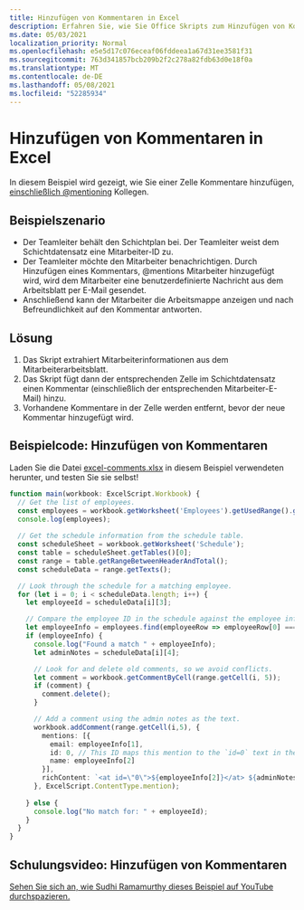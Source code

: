 ```yaml
---
title: Hinzufügen von Kommentaren in Excel
description: Erfahren Sie, wie Sie Office Skripts zum Hinzufügen von Kommentaren in einem Arbeitsblatt verwenden.
ms.date: 05/03/2021
localization_priority: Normal
ms.openlocfilehash: e5e5d17c076eceaf06fddeea1a67d31ee3581f31
ms.sourcegitcommit: 763d341857bcb209b2f2c278a82fdb63d0e18f0a
ms.translationtype: MT
ms.contentlocale: de-DE
ms.lasthandoff: 05/08/2021
ms.locfileid: "52285934"
---
```

# <a name="add-comments-in-excel"></a>Hinzufügen von Kommentaren in Excel

In diesem Beispiel wird gezeigt, wie Sie einer Zelle Kommentare hinzufügen, [einschließlich @mentioning](https://support.microsoft.com/office/90701709-5dc1-41c7-aa48-b01d4a46e8c7) Kollegen.

## <a name="example-scenario"></a>Beispielszenario

* Der Teamleiter behält den Schichtplan bei. Der Teamleiter weist dem Schichtdatensatz eine Mitarbeiter-ID zu.
* Der Teamleiter möchte den Mitarbeiter benachrichtigen. Durch Hinzufügen eines Kommentars, @mentions Mitarbeiter hinzugefügt wird, wird dem Mitarbeiter eine benutzerdefinierte Nachricht aus dem Arbeitsblatt per E-Mail gesendet.
* Anschließend kann der Mitarbeiter die Arbeitsmappe anzeigen und nach Befreundlichkeit auf den Kommentar antworten.

## <a name="solution"></a>Lösung

1. Das Skript extrahiert Mitarbeiterinformationen aus dem Mitarbeiterarbeitsblatt.
1. Das Skript fügt dann der entsprechenden Zelle im Schichtdatensatz einen Kommentar (einschließlich der entsprechenden Mitarbeiter-E-Mail) hinzu.
1. Vorhandene Kommentare in der Zelle werden entfernt, bevor der neue Kommentar hinzugefügt wird.

## <a name="sample-code-add-comments"></a>Beispielcode: Hinzufügen von Kommentaren

Laden Sie die Datei <a href="excel-comments.xlsx">excel-comments.xlsx</a> in diesem Beispiel verwendeten herunter, und testen Sie sie selbst!

```TypeScript
function main(workbook: ExcelScript.Workbook) {
  // Get the list of employees.
  const employees = workbook.getWorksheet('Employees').getUsedRange().getTexts();
  console.log(employees); 
  
  // Get the schedule information from the schedule table.
  const scheduleSheet = workbook.getWorksheet('Schedule');
  const table = scheduleSheet.getTables()[0];
  const range = table.getRangeBetweenHeaderAndTotal();
  const scheduleData = range.getTexts();

  // Look through the schedule for a matching employee.
  for (let i = 0; i < scheduleData.length; i++) {
    let employeeId = scheduleData[i][3];

    // Compare the employee ID in the schedule against the employee information table.
    let employeeInfo = employees.find(employeeRow => employeeRow[0] === employeeId);
    if (employeeInfo) {
      console.log("Found a match " + employeeInfo);
      let adminNotes = scheduleData[i][4];

      // Look for and delete old comments, so we avoid conflicts.
      let comment = workbook.getCommentByCell(range.getCell(i, 5));
      if (comment) {
        comment.delete();
      }

      // Add a comment using the admin notes as the text.
      workbook.addComment(range.getCell(i,5), {
        mentions: [{
          email: employeeInfo[1],
          id: 0, // This ID maps this mention to the `id=0` text in the comment.
          name: employeeInfo[2]
        }],
        richContent: `<at id=\"0\">${employeeInfo[2]}</at> ${adminNotes}`
      }, ExcelScript.ContentType.mention);        
      
    } else {
      console.log("No match for: " + employeeId);
    }
  }
}
```

## <a name="training-video-add-comments"></a>Schulungsvideo: Hinzufügen von Kommentaren

[Sehen Sie sich an, wie Sudhi Ramamurthy dieses Beispiel auf YouTube durchspazieren.](https://youtu.be/CpR78nkaOFw)
